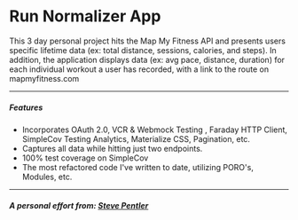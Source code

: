 # Run Normalizer App
This 3 day personal project hits the Map My Fitness API and presents users specific lifetime data (ex: total distance, sessions, calories, and steps). In addition, the application displays data (ex: avg pace, distance, duration) for each individual workout a user has recorded, with a link to the route on mapmyfitness.com 

--- 
##### Features

  - Incorporates OAuth 2.0, VCR & Webmock Testing , Faraday HTTP Client, SimpleCov Testing Analytics, Materialize CSS, Pagination, etc.
  - Captures all data while hitting just two endpoints.
  - 100% test coverage on SimpleCov
  - The most refactored code I've written to date, utilizing PORO's, Modules, etc.
--- 
##### A personal effort from: [Steve Pentler](https://github.com/stevepentler)